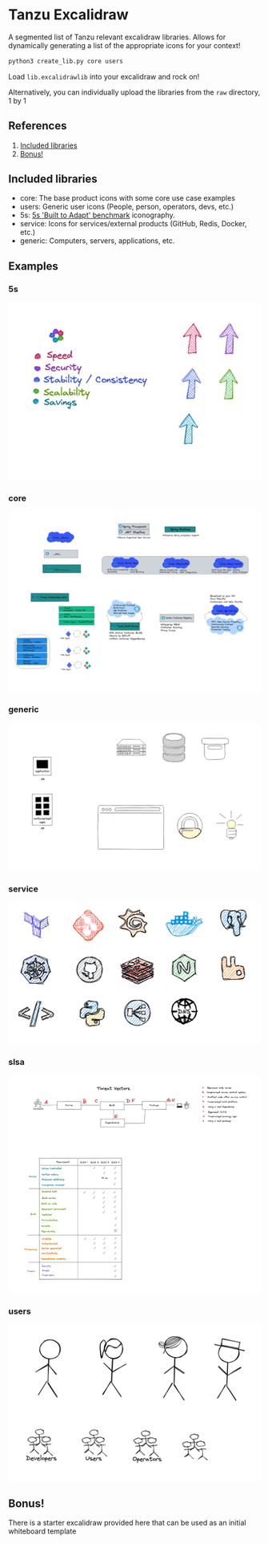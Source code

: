 # Tanzu Excalidraw

A segmented list of Tanzu relevant excalidraw libraries. Allows for dynamically generating a list of the appropriate icons for your context!

```bash
python3 create_lib.py core users
```

Load `lib.excalidrawlib` into your excalidraw and rock on!

Alternatively, you can individually upload the libraries from the `raw` directory, 1 by 1

## References
1. [Included libraries](#included-libraries)
2. [Bonus!](#bonus)

## Included libraries
- core: The base product icons with some core use case examples
- users: Generic user icons (People, person, operators, devs, etc.)
- 5s: [5s 'Built to Adapt' benchmark](https://tanzu.vmware.com/content/announcements/the-built-to-adapt-benchmark-will-help-companies-to-set-a-new-course) iconography.
- service: Icons for services/external products (GitHub, Redis, Docker, etc.)
- generic: Computers, servers, applications, etc.

## Examples
### 5s
![5s](./demo_images/5s.png)
### core
![core](./demo_images/core.png)
### generic
![generic](./demo_images/generic.png)
### service
![service](./demo_images/service.png)
### slsa
![slsa](./demo_images/slsa.png)
### users
![users](./demo_images/users.png)

## Bonus!
There is a starter excalidraw provided here that can be used as an initial whiteboard template